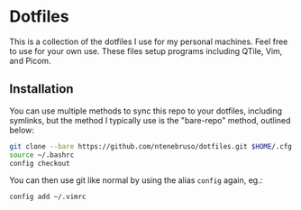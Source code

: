 # Dotfiles

This is a collection of the dotfiles I use for my personal machines. Feel free to use for your own use. These files setup programs including QTile, Vim, and Picom.

## Installation

You can use multiple methods to sync this repo to your dotfiles, including symlinks, but the method I typically use is the "bare-repo" method, outlined below:

```sh
git clone --bare https://github.com/ntenebruso/dotfiles.git $HOME/.cfg
source ~/.bashrc
config checkout
```

You can then use git like normal by using the alias `config` again, eg.:

```sh
config add ~/.vimrc
```
